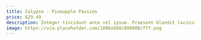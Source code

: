 ```yaml
---
title: Calypso - Pineapple Passion
price: $29.49
description: Integer tincidunt ante vel ipsum. Praesent blandit lacinia erat. Vestibulum sed magna at nunc commodo placerat.
image: https://via.placeholder.com/1000x600/000000/fff.png
---
```

